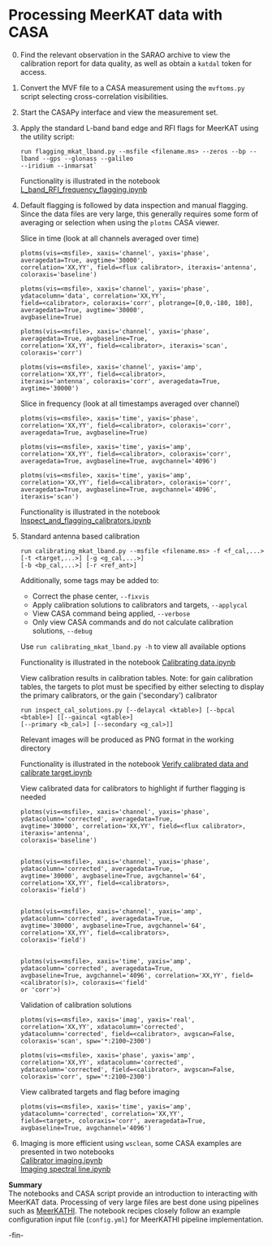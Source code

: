 # Processing MeerKAT data with CASA

0. Find the relevant observation in the SARAO archive to view the calibration report for data quality,
   as well as obtain a `katdal` token for access.

1. Convert the MVF file to a CASA measurement using the `mvftoms.py` script selecting
   cross-correlation visibilities.

2. Start the CASAPy interface and view the measurement set.

3. Apply the standard L-band band edge and RFI flags for MeerKAT using the utility script:
   ```
   run flagging_mkat_lband.py --msfile <filename.ms> --zeros --bp --lband --gps --glonass --galileo
   --iridium --inmarsat`
   ```
   Functionality is illustrated in the notebook
   [L_band_RFI_frequency_flagging.ipynb](https://github.com/rubyvanrooyen/ARIWS-Cookbook/blob/main/casa/L_band_RFI_frequency_flagging.ipynb)

4. Default flagging is followed by data inspection and manual flagging.
   Since the data files are very large, this generally requires some form of averaging or selection
   when using the `plotms` CASA viewer.

   Slice in time (look at all channels averaged over time)
   ```
   plotms(vis=<msfile>, xaxis='channel', yaxis='phase', averagedata=True, avgtime='30000',
   correlation='XX,YY', field=<flux calibrator>, iteraxis='antenna', coloraxis='baseline')

   plotms(vis=<msfile>, xaxis='channel', yaxis='phase', ydatacolumn='data', correlation='XX,YY',
   field=<calibrator>, coloraxis='corr', plotrange=[0,0,-180, 180], averagedata=True, avgtime='30000',
   avgbaseline=True)

   plotms(vis=<msfile>, xaxis='channel', yaxis='phase', averagedata=True, avgbaseline=True,
   correlation='XX,YY', field=<calibrator>, iteraxis='scan', coloraxis='corr')

   plotms(vis=<msfile>, xaxis='channel', yaxis='amp',  correlation='XX,YY', field=<calibrator>,
   iteraxis='antenna', coloraxis='corr', averagedata=True, avgtime='30000')
   ```

   Slice in frequency (look at all timestamps averaged over channel)
   ```
   plotms(vis=<msfile>, xaxis='time', yaxis='phase', correlation='XX,YY', field=<calibrator>, coloraxis='corr',
   averagedata=True, avgbaseline=True)

   plotms(vis=<msfile>, xaxis='time', yaxis='amp', correlation='XX,YY', field=<calibrator>, coloraxis='corr',
   averagedata=True, avgbaseline=True, avgchannel='4096')

   plotms(vis=<msfile>, xaxis='time', yaxis='amp', correlation='XX,YY', field=<calibrator>, coloraxis='corr',
   averagedata=True, avgbaseline=True, avgchannel='4096', iteraxis='scan')
   ```

   Functionality is illustrated in the notebook
   [Inspect_and_flagging_calibrators.ipynb](https://github.com/rubyvanrooyen/ARIWS-Cookbook/blob/main/casa/Inspect_and_flagging_calibrators.ipynb)

5. Standard antenna based calibration
   ```
   run calibrating_mkat_lband.py --msfile <filename.ms> -f <f_cal,...> [-t <target,...>] [-g <g_cal,...>]
   [-b <bp_cal,...>] [-r <ref_ant>]
   ```
   Additionally, some tags may be added to:
   * Correct the phase center, `--fixvis`
   * Apply calibration solutions to calibrators and targets, `--applycal`
   * View CASA command being applied, `--verbose`
   * Only view CASA commands and do not calculate calibration solutions, `--debug`

   Use `run calibrating_mkat_lband.py -h` to view all available options

   Functionality is illustrated in the notebook
   [Calibrating data.ipynb](https://github.com/ska-sa/MeerKAT-Cookbook/blob/master/casa/Calibrating%20data.ipynb)

   View calibration results in calibration tables.
   Note: for gain calibration tables, the targets to plot must be specified by either selecting
   to display the primary calibrators, or the gain ('secondary') calibrator
   ```
   run inspect_cal_solutions.py [--delaycal <ktable>] [--bpcal <btable>] [[--gaincal <gtable>]
   [--primary <b_cal>] [--secondary <g_cal>]]
   ```
   Relevant images will be produced as PNG format in the working directory

   Functionality is illustrated in the notebook
   [Verify calibrated data and calibrate target.ipynb](https://github.com/ska-sa/MeerKAT-Cookbook/blob/master/casa/Verify%20calibrated%20data%20and%20calibrate%20target.ipynb)

   View calibrated data for calibrators to highlight if further flagging is needed
   ```
   plotms(vis=<msfile>, xaxis='channel', yaxis='phase', ydatacolumn='corrected', averagedata=True,
   avgtime='30000', correlation='XX,YY', field=<flux calibrator>, iteraxis='antenna',
   coloraxis='baseline')


   plotms(vis=<msfile>, xaxis='channel', yaxis='phase', ydatacolumn='corrected', averagedata=True,
   avgtime='30000', avgbaseline=True, avgchannel='64', correlation='XX,YY', field=<calibrators>,
   coloraxis='field')


   plotms(vis=<msfile>, xaxis='channel', yaxis='amp', ydatacolumn='corrected', averagedata=True,
   avgtime='30000', avgbaseline=True, avgchannel='64', correlation='XX,YY', field=<calibrators>,
   coloraxis='field')


   plotms(vis=<msfile>, xaxis='time', yaxis='amp', ydatacolumn='corrected', averagedata=True,
   avgbaseline=True, avgchannel='4096', correlation='XX,YY', field=<calibrator(s)>, coloraxis=<'field'
   or 'corr'>)
   ```

   Validation of calibration solutions
   ```
   plotms(vis=<msfile>, xaxis='imag', yaxis='real', correlation='XX,YY', xdatacolumn='corrected',
   ydatacolumn='corrected', field=<calibrator>, avgscan=False, coloraxis='scan', spw='*:2100~2300')

   plotms(vis=<msfile>, xaxis='phase', yaxis='amp', correlation='XX,YY', xdatacolumn='corrected',
   ydatacolumn='corrected', field=<calibrator>, avgscan=False, coloraxis='corr', spw='*:2100~2300')
   ```

   View calibrated targets and flag before imaging
   ```
   plotms(vis=<msfile>, xaxis='time', yaxis='amp', ydatacolumn='corrected', correlation='XX,YY',
   field=<target>, coloraxis='corr', averagedata=True, avgbaseline=True, avgchannel='4096')
   ```

6. Imaging is more efficient using `wsclean`, some CASA examples are presented in two notebooks    
   [Calibrator imaging.ipynb](https://github.com/ska-sa/MeerKAT-Cookbook/blob/master/casa/Calibrator%20imaging.ipynb)    
   [Imaging spectral line.ipynb](https://github.com/ska-sa/MeerKAT-Cookbook/blob/master/casa/Imaging%20spectral%20line.ipynb)


**Summary**    
The notebooks and CASA script provide an introduction to interacting with MeerKAT data.
Processing of very large files are best done using pipelines such as [MeerKATHI](https://pypi.org/project/meerkathi/).
The notebook recipes closely follow an example configuration input file (`config.yml`) for MeerKATHI pipeline implementation.

-fin-
